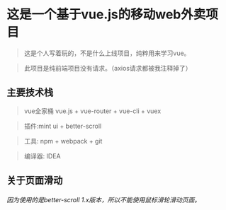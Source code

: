 # 这是一个基于vue.js的移动web外卖项目

> 这是个人写着玩的，不是什么上线项目，纯粹用来学习vue。

> 此项目是纯前端项目没有请求。（axios请求都被我注释掉了）

## 主要技术栈
> vue全家桶 vue.js + vue-router + vue-cli + vuex

> 插件:mint ui + better-scroll 
 
> 工具: npm + webpack + git

> 编译器: IDEA 

## 关于页面滑动

###### 因为使用的是better-scroll 1.x版本，所以不能使用鼠标滑轮滑动页面。




